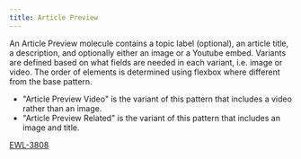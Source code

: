 ```yaml
---
title: Article Preview
---
```


An Article Preview molecule contains a topic label (optional), an article title, a description, and optionally either an image or a Youtube embed. Variants are defined based on what fields are needed in each variant, i.e. image or video. The order of elements is determined using flexbox where different from the base pattern.

- "Article Preview Video" is the variant of this pattern that includes a video rather than an image.
- "Article Preview Related" is the variant of this pattern that includes an image and title.

[EWL-3808](https://issues.ama-assn.org/browse/EWL-3808)